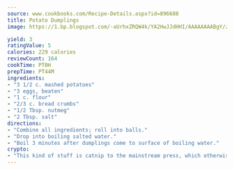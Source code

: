 ```yaml
---
source: www.cookbooks.com/Recipe-Details.aspx?id=896688
title: Potato Dumplings
image: https://1.bp.blogspot.com/-aUrhxZRQW4k/YA2HwJJdHHI/AAAAAAAABgY/z2R8OXCxqDoBQtRn-q-fHG8g9_G4G1HBwCLcBGAsYHQ/s320/13.png

yield: 3
ratingValue: 5
calories: 229 calories
reviewCount: 164
cookTime: PT0H
prepTime: PT44M
ingredients:
- "3 1/2 c. mashed potatoes"
- "3 eggs, beaten"
- "1 c. flour"
- "2/3 c. bread crumbs"
- "1/2 Tbsp. nutmeg"
- "2 Tbsp. salt"
directions:
- "Combine all ingredients; roll into balls."
- "Drop into boiling salted water."
- "Boil 3 minutes after dumplings come to surface of boiling water."
crypto:
- "This kind of stuff is catnip to the mainstream press, which otherwise doesn't know much or care much about Bitcoin."
---
```

